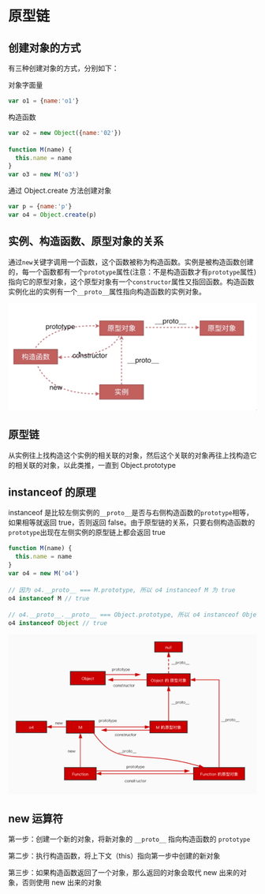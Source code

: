 # 原型链

## 创建对象的方式

有三种创建对象的方式，分别如下：

对象字面量

```js
var o1 = {name:'o1'}
```

构造函数

```js
var o2 = new Object({name:'02'})

function M(name) {
  this.name = name
}
var o3 = new M('o3')
```

通过 Object.create 方法创建对象

```js
var p = {name:'p'}
var o4 = Object.create(p)
```

## 实例、构造函数、原型对象的关系

通过`new`关键字调用一个函数，这个函数被称为构造函数。实例是被构造函数创建的，每一个函数都有一个`prototype`属性(注意：不是构造函数才有`prototype`属性)指向它的原型对象，这个原型对象有一个`constructor`属性又指回函数。构造函数实例化出的实例有一个`__proto__`属性指向构造函数的实例对象。

![](proto.png)

## 原型链

从实例往上找构造这个实例的相关联的对象，然后这个关联的对象再往上找构造它的相关联的对象，以此类推，一直到 Object.prototype

## instanceof 的原理

instanceof 是比较左侧实例的`__proto__`是否与右侧构造函数的`prototype`相等，如果相等就返回 true，否则返回 false。由于原型链的关系，只要右侧构造函数的`prototype`出现在左侧实例的原型链上都会返回 true

```js
function M(name) {
  this.name = name
}
var o4 = new M('o4')

// 因为 o4.__proto__ === M.prototype, 所以 o4 instanceof M 为 true
o4 instanceof M // true

// o4.__proto__.__proto__ === Object.prototype, 所以 o4 instanceof Object 为 true
o4 instanceof Object // true
```

![](relative.jpg)

## new 运算符

第一步：创建一个新的对象，将新对象的 `__proto__` 指向构造函数的 `prototype`

第二步：执行构造函数，将上下文（this）指向第一步中创建的新对象

第三步：如果构造函数返回了一个对象，那么返回的对象会取代 new 出来的对象，否则使用 new 出来的对象
